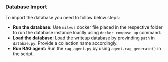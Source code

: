 ### Database Import
To import the database you need to follow below steps:
- **Run the database:** Use `milvus` docker file placed in the respective folder to run the database instance loaclly using `docker compose up` command.
- **Load the database:** Load the writeup database by provinding `path` in `databae.py`. Provide a collection name accordingly.
- **Run RAG agent:** Run the `rag_agent.py` by using `agent.rag_generate()` in the script.